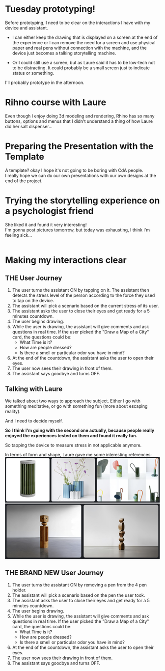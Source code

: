 # Tuesday prototyping!

Before prototyping, I need to be clear on the interactions I have with my device and assistant.

- I can either keep the drawing that is displayed on a screen at the end of the experience or I can remove the need for a screen and use physical paper and real pens without connection with the machine, and the device just becomes a talking storytelling machine.

- Or I could still use a screen, but as Laure said it has to be low-tech not to be distracting. It could probably be a small screen just to indicate status or something.

I'll probably prototype in the afternoon.

# Rihno course with Laure
Even though I enjoy doing 3d modeling and rendering, Rhino has so many buttons, options and menus that I didn't understand a thing of how Laure did her salt dispenser...

# Preparing the Presentation with the Template
A template? okay I hope it's not going to be boring with CdA people.
<br>
I really hope we can do our own presentations with our own designs at the end of the project.

# Trying the storytelling experience on a psychologist friend
She liked it and found it very interesting!
<br>
I'm gonna post pictures tomorrow, but today was exhausting, I think I'm feeling sick...
<br>
<br>

# Making my interactions clear
## THE User Journey
1. The user turns the assistant ON by tapping on it. The assistant then detects the stress level of the person according to the force they used to tap on the device.
2. The assistant will pick a scenario based on the current stress of its user.
3. The assistant asks the user to close their eyes and get ready for a 5 minutes countdown.
4. The user begins drawing.
5. While the user is drawing, the assistant will give comments and ask questions in real time. If the user picked the "Draw a Map of a City" card, the questions could be:
    - What Time is it?
    - How are people dressed?
    - Is there a smell or particular odor you have in mind?
6. At the end of the countdown, the assistant asks the user to open their eyes.
7. The user now sees their drawing in front of them.
8. The assistant says goodbye and turns OFF.

## Talking with Laure
We talked about two ways to approach the subject. Either I go with something meditative, or go with something fun (more about escaping reality).

And I need to decide myself.

<b>So I think I'm going with the second one actually, because people really enjoyed the experiences tested on them and found it really fun.</b>

So tapping the device to measure stress in not applicable anymore.

In terms of form and shape, Laure gave me some interesting references:
![Vases Bouroullec](/process/2023-11-14/vases_bouroullec.png)
![Totems Brancusi](/process/2023-11-14/totems_brancusi.png)


## THE BRAND NEW User Journey
1. The user turns the assistant ON by removing a pen from the 4 pen holder.
2. The assistant will pick a scenario based on the pen the user took.
3. The assistant asks the user to close their eyes and get ready for a 5 minutes countdown.
4. The user begins drawing.
5. While the user is drawing, the assistant will give comments and ask questions in real time. If the user picked the "Draw a Map of a City" card, the questions could be:
    - What Time is it?
    - How are people dressed?
    - Is there a smell or particular odor you have in mind?
6. At the end of the countdown, the assistant asks the user to open their eyes.
7. The user now sees their drawing in front of them.
8. The assistant says goodbye and turns OFF.